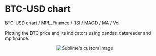 # BTC-USD chart  
BTC-USD chart / MPL_Finance / RSI / MACD / MA / Vol  
  
Plotting the BTC price and its indicators using pandas_datareader and mplfinance.  
  
<p align="center">
  <img src="https://github.com/hamedmkazemi/BTC-USD_chart/blob/main/BTC-USD chart.png" alt="Sublime's custom image"/>
</p>  
